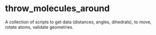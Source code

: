# throw_molecules_around
A collection of scripts to get data (distances, angles, dihedrals), to move, rotate atoms, validate geometries.
